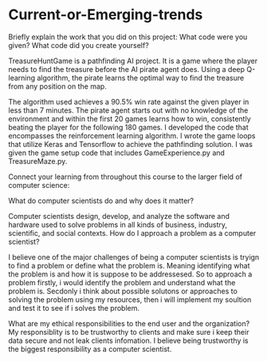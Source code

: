 # Current-or-Emerging-trends

Briefly explain the work that you did on this project: What code were you given? What code did you create yourself?

TreasureHuntGame is a pathfinding AI project. It is a game where the player needs to find the treasure before the AI pirate agent does. Using a deep Q-learning algorithm, the pirate learns the optimal way to find the treasure from any position on the map.

The algorithm used achieves a 90.5% win rate against the given player in less than 7 minutes. The pirate agent starts out with no knowledge of the environment and within the first 20 games learns how to win, consistently beating the player for the following 180 games.
I developed the code that encompasses the reinforcement learning algorithm. I wrote the game loops that utilize Keras and Tensorflow to achieve the pathfinding solution. I was given the game setup code that includes GameExperience.py and TreasureMaze.py.


Connect your learning from throughout this course to the larger field of computer science:

What do computer scientists do and why does it matter?

Computer scientists design, develop, and analyze the software and hardware used to solve problems in all kinds of business, industry, scientific, and social contexts. 
How do I approach a problem as a computer scientist?

I believe one of the major challenges of being a computer scientists is tryign to find a problem or define what the problem is. Meaning identifying what the problem is and how it is suppose to be addressesed. So to approach a problem firstly, i would identify the problem and understand what the problem is. Secdonly i think about possible solutons or approaches to solving the problem using my resources, then i will implement my soultion and test it to see if i solves the problem.

What are my ethical responsibilities to the end user and the organization?
My responsiblity is to be trustworthy to clients and make sure i keep their data secure and not leak clients infomation. I believe being trustworthy is the biggest responsibility as a computer scientist.
